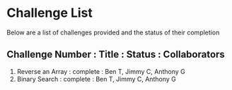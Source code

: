 # Challenge List

Below are a list of challenges provided and the status of their completion

## Challenge Number : Title : Status : Collaborators 

1) Reverse an Array : complete : Ben T, Jimmy C, Anthony G
2) Binary Search : complete : Ben T, Jimmy C, Anthony G
